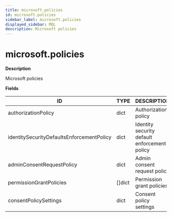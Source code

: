 ```yaml
---
title: microsoft.policies
id: microsoft.policies
sidebar_label: microsoft.policies
displayed_sidebar: MQL
description: Microsoft policies
---
```


# microsoft.policies

**Description**

Microsoft policies

**Fields**

| ID                                        | TYPE           | DESCRIPTION                                  |
| ----------------------------------------- | -------------- | -------------------------------------------- |
| authorizationPolicy                       | dict           | Authorization policy                         |
| identitySecurityDefaultsEnforcementPolicy | dict           | Identity security default enforcement policy |
| adminConsentRequestPolicy                 | dict           | Admin consent request policy                 |
| permissionGrantPolicies                   | &#91;&#93;dict | Permission grant policies                    |
| consentPolicySettings                     | dict           | Consent policy settings                      |
